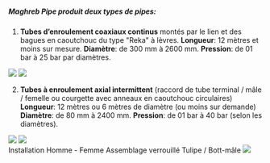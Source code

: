 ##### Maghreb Pipe produit deux types de pipes:  
1.  **Tubes d’enroulement coaxiaux continus** montés par le lien et des bagues en caoutchouc du type "Reka" à lèvres.
    **Longueur**: 12 mètres et moins sur mesure.
    **Diamètre**: de 300 mm à 2600 mm.
    **Pression**: de 01 bar à 25 bar par diamètres.

<div text-center>
<img src = "/assets/images/pipes-1.jpg" />
<img src = "/assets/images/pipes-2.jpg" />
</div>

2.  **Tubes à enroulement axial intermittent** (raccord de tube terminal / mâle / femelle ou courgette avec anneaux en caoutchouc circulaires)  
    **Longueur**: 12 mètres ou 6 mètres de diamètre (ou moins sur demande)
    **Diamètre**: de 80 mm à 2400 mm.
    **Pression**: de 01 bar à 40 bar (selon les diamètres).

<div text-center>
<img src = "/assets/images/pipes-3.jpg" />
<img src = "/assets/images/pipes-4.jpg" />
</div>
<div text-center>
Installation Homme - Femme
Assemblage verrouillé Tulipe / Bott-mâle
<img src = "/assets/images/pipes-5.jpg" />
</div>